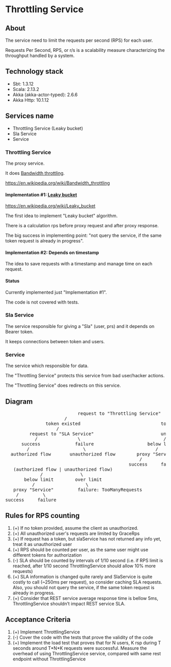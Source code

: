 # Throttling Service

## About

The service need to limit the requests per second (RPS) for each user.

Requests Per Second, RPS, or r/s is a scalability measure characterizing the throughput handled by a system.

## Technology stack

* Sbt: 1.3.12
* Scala: 2.13.2
* Akka (akka-actor-typed): 2.6.6
* Akka Http: 10.1.12

## Services name

* Throttling Service (Leaky bucket)
* Sla Service
* Service

### Throttling Service

The proxy service.

It does [Bandwidth throttling](https://en.wikipedia.org/wiki/Bandwidth_throttling).

https://en.wikipedia.org/wiki/Bandwidth_throttling

#### Implementation #1: [Leaky bucket](https://en.wikipedia.org/wiki/Leaky_bucket)

https://en.wikipedia.org/wiki/Leaky_bucket

The first idea to implement "Leaky bucket" algorithm.

There is a calculation rps before proxy request and after proxy response.

The big success in implementing point: "not query the service, if the same token request is already in progress".

#### Implementation #2: Depends on timestamp

The idea to save requests with a timestamp and manage time on each request.

#### Status

Currently implemented just "Implementation #1".

The code is not covered with tests.

### Sla Service

The service responsible for giving a "Sla" (user, prs) and it depends on Bearer token.

It keeps connections between token and users.

### Service

The service which responsible for data.

The "Throttling Service" protects this service from bad user/hacker actions.

The "Throttling Service" does redirects on this service.

## Diagram

<pre>
                           request to "Throttling Service"
                      /                                       \
               token existed                              token missed
                   /                                            \
         request to "SLA Service"                         unauthorized flow
           /               \                               /             \
      success             failure                    below limit       over limit
        /                    \                          /                  \
  authorized flow       unauthorized flow        proxy "Service"        failure: TooManyRequests
                                                  /         \
                                              success     failure
   (authorized flow | unauthorized flow)
             /              \
       below limit        over limit
          /                   \
   proxy "Service"         failure: TooManyRequests
    /         \
success     failure
</pre>


## Rules for RPS counting

1. (+) If no token provided, assume the client as unauthorized.
2. (+) All unauthorized user's requests are limited by GraceRps
3. (+) If request has a token, but slaService has not returned any info yet, treat it as unauthorized user
4. (+) RPS should be counted per user, as the same user might use different tokens for authorization
5. (-) SLA should be counted by intervals of 1/10 second
(i.e. if RPS limit is reached, after 1/10 second ThrottlingService should allow 10% more requests)
6. (+) SLA information is changed quite rarely and SlaService is quite
costly to call (~250ms per request), so consider caching SLA requests.
Also, you should not query the service, if the same token request is already in progress.
7. (+) Consider that REST service average response time is bellow 5ms,
ThrottlingService shouldn’t impact REST service SLA.

## Acceptance Criteria

1. (+) Implement ThrottlingService
2. (-) Cover the code with the tests that prove the validity of the code
3. (+) Implement the load test that proves that for N users,
K rsp during T seconds around T\*N\*K requests were successful.
Measure the overhead of using ThrottlingService service,
compared with same rest endpoint without ThrottlingService

